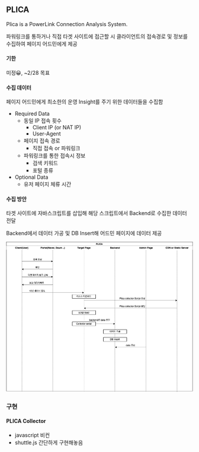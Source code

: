 ## PLICA

Plica is a PowerLink Connection Analysis System.

파워링크를 통하거나 직접 타겟 사이트에 접근할 시 클라이언트의 접속경로 및 정보를 수집하여 페이지 어드민에게 제공

#### 기한

미정😀, ~2/28 목표

#### 수집 데이터

페이지 어드민에게 최소한의 운영 Insight를 주기 위한 데이터들을 수집함

* Required Data
  * 동일 IP 접속 횟수
    * Client IP (or NAT IP)
    * User-Agent
  * 페이지 접속 경로
    * 직접 접속 or 파워링크
  * 파워링크를 통한 접속시 정보
    * 검색 키워드
    * 포털 종류
* Optional Data
  * 유저 페이지 체류 시간

#### 수집 방안

타겟 사이트에 자바스크립트를 삽입해 해당 스크립트에서 Backend로 수집한 데이터 전달

Backend에서 데이터 가공 및 DB Insert해 어드민 페이지에 데이터 제공

![sequence_overview](img/sequence_overview.png)

### 구현

#### PLICA Collector

* javascript 비컨
* shuttle.js 간단하게 구현해놓음

